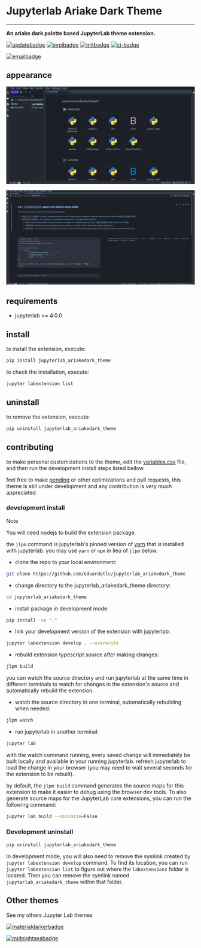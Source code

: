 # Jupyterlab Ariake Dark Theme

---

**An ariake dark palette based JupyterLab theme extension.**

[![updatebadge]][update] [![pypibadge]][pypi] [![mitbadge]][license] [![ci-badge]][ci]

[![emailbadge]][email]

[update]: https://github.com/eduardotlc/jupyterlab_ariakedark_theme/commits/master/
[license]: https://opensource.org/licenses/mit
[pypi]: https://pypi.org/project/jupyterlab-ariakedark-theme/
[pypibadge]: https://img.shields.io/pypi/v/jupyterlab_ariakedark_theme.svg?logo=python&logoColor=yellow&color=7e7edd&style=for-the-badge
[ci-badge]: https://img.shields.io/github/actions/workflow/status/eduardotlc/jupyterlab_ariakedark_theme/build.yml?style=for-the-badge&logo=github&logoColor=de97f2&color=68f1ad
[ci]: https://github.com/eduardotlc/jupyterlab_ariakedark_theme/actions/workflows/build.yml
[email]: mailto:eduardotcampos@usp.br
[emailbadge]: https://img.shields.io/badge/Email-7e7edd?style=for-the-badge&logo=gmail
[materialdarkerbadge]: https://img.shields.io/badge/Material_Darker-6363ab?style=for-the-badge&logo=jupyter
[materialdarker]: https://github.com/eduardotlc/jupyterlab_materialdarker_theme
[midnightseabadge]: https://img.shields.io/badge/Midnight_Sea-a571f4?style=for-the-badge&logo=jupyter
[midnightsea]: https://github.com/eduardotlc/jupyterlab_midnightsea_theme
[mitbadge]: https://img.shields.io/badge/License-MIT-9aefea?style=for-the-badge&logo=gitbook
[updatebadge]: https://img.shields.io/badge/Updated-June_2024-93ddfb?style=for-the-badge&logo=googlecalendar


## appearance

![example 1](./images/jupyterlab_ariakedark_1.png)

![example 2](./images/jupyterlab_ariakedark_2.png)

## requirements

- jupyterlab >= 4.0.0

## install

to install the extension, execute:

```bash
pip install jupyterlab_ariakedark_theme
```

to check the installation, execute:

```bash
jupyter labextension list
```

## uninstall

to remove the extension, execute:

```bash
pip uninstall jupyterlab_ariakedark_theme
```

## contributing

to make personal customizations to the theme, edit the [variables.css](./style/variables.css) file, and then run the development install steps listed bellow.

feel free to make [pending](./TODO.md) or other optimizations and pull requests, this theme is still under development and any contribution is very much appreciated.

### development install

> [!NOTE]
> You will need nodejs to build the extension package.

the `jlpm` command is jupyterlab's pinned version of
[yarn](https://yarnpkg.com/) that is installed with jupyterlab. you may use
`yarn` or `npm` in lieu of `jlpm` below.

- clone the repo to your local environment:

```bash
git clone https://github.com/eduardotlc/jupyterlab_ariakedark_theme
```

- change directory to the jupyterlab_ariakedark_theme directory:

```bash
cd jupyterlab_ariakedark_theme
```

- install package in development mode:

```bash
pip install -ve "."
```

- link your development version of the extension with jupyterlab:

```bash
jupyter labextension develop . --overwrite
```

- rebuild extension typescript source after making changes:

```bash
jlpm build
```

you can watch the source directory and run jupyterlab at the same time in different terminals to watch for changes in the extension's source and automatically rebuild the extension.

- watch the source directory in one terminal, automatically rebuilding when needed:

```bash
jlpm watch
```

- run jupyterlab in another terminal:

```bash
jupyter lab
```

with the watch command running, every saved change will immediately be built locally and available in your running jupyterlab. refresh jupyterlab to load the change in your browser (you may need to wait several seconds for the extension to be rebuilt).

by default, the `jlpm build` command generates the source maps for this extension to make it easier to debug using the browser dev tools. To also generate source maps for the JupyterLab core extensions, you can run the following command:

```bash
jupyter lab build --minimize=False
```

### Development uninstall

```bash
pip uninstall jupyterlab_ariakedark_theme
```

In development mode, you will also need to remove the symlink created by `jupyter labextension develop`
command. To find its location, you can run `jupyter labextension list` to figure out where the `labextensions`
folder is located. Then you can remove the symlink named `jupyterlab_ariakedark_theme` within that folder.

## Other themes

See my others Jupyter Lab themes

[![materialdarkerbadge]][materialdarker]

[![midnightseabadge]][midnightsea]
